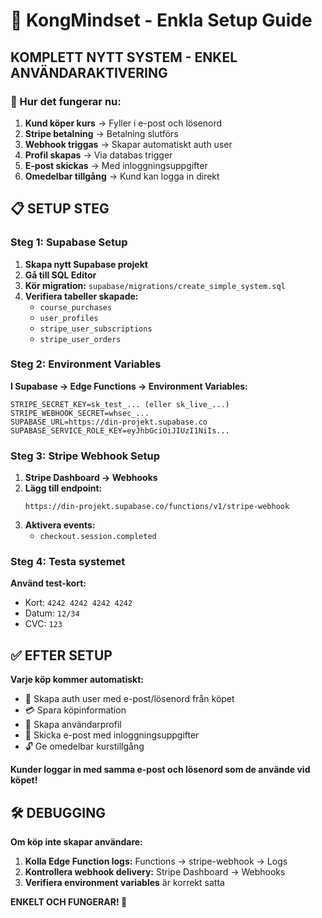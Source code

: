 # 🚀 KongMindset - Enkla Setup Guide

## KOMPLETT NYTT SYSTEM - ENKEL ANVÄNDARAKTIVERING

### 🎯 Hur det fungerar nu:
1. **Kund köper kurs** → Fyller i e-post och lösenord
2. **Stripe betalning** → Betalning slutförs
3. **Webhook triggas** → Skapar automatiskt auth user
4. **Profil skapas** → Via databas trigger
5. **E-post skickas** → Med inloggningsuppgifter
6. **Omedelbar tillgång** → Kund kan logga in direkt

## 📋 SETUP STEG

### Steg 1: Supabase Setup
1. **Skapa nytt Supabase projekt**
2. **Gå till SQL Editor**
3. **Kör migration:** `supabase/migrations/create_simple_system.sql`
4. **Verifiera tabeller skapade:**
   - `course_purchases`
   - `user_profiles`
   - `stripe_user_subscriptions`
   - `stripe_user_orders`

### Steg 2: Environment Variables
**I Supabase → Edge Functions → Environment Variables:**
```
STRIPE_SECRET_KEY=sk_test_... (eller sk_live_...)
STRIPE_WEBHOOK_SECRET=whsec_...
SUPABASE_URL=https://din-projekt.supabase.co
SUPABASE_SERVICE_ROLE_KEY=eyJhbGciOiJIUzI1NiIs...
```

### Steg 3: Stripe Webhook Setup
1. **Stripe Dashboard → Webhooks**
2. **Lägg till endpoint:**
   ```
   https://din-projekt.supabase.co/functions/v1/stripe-webhook
   ```
3. **Aktivera events:**
   - `checkout.session.completed`

### Steg 4: Testa systemet
**Använd test-kort:**
- Kort: `4242 4242 4242 4242`
- Datum: `12/34`
- CVC: `123`

## ✅ EFTER SETUP

**Varje köp kommer automatiskt:**
- 👤 Skapa auth user med e-post/lösenord från köpet
- 💳 Spara köpinformation  
- 👤 Skapa användarprofil
- 📧 Skicka e-post med inloggningsuppgifter
- 🔓 Ge omedelbar kurstillgång

**Kunder loggar in med samma e-post och lösenord som de använde vid köpet!**

## 🛠️ DEBUGGING

**Om köp inte skapar användare:**
1. **Kolla Edge Function logs:** Functions → stripe-webhook → Logs
2. **Kontrollera webhook delivery:** Stripe Dashboard → Webhooks
3. **Verifiera environment variables** är korrekt satta

**ENKELT OCH FUNGERAR! 🎯**